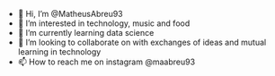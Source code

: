 - 👋 Hi, I’m @MatheusAbreu93
- 👀 I’m interested in technology, music and food
- 🌱 I’m currently learning data science
- 💞️ I’m looking to collaborate on with exchanges of ideas and mutual learning in technology
- 📫 How to reach me on instagram @maabreu93

<!---
MatheusAbreu93/MatheusAbreu93 is a ✨ special ✨ repository because its `README.md` (this file) appears on your GitHub profile.
You can click the Preview link to take a look at your changes.
--->

